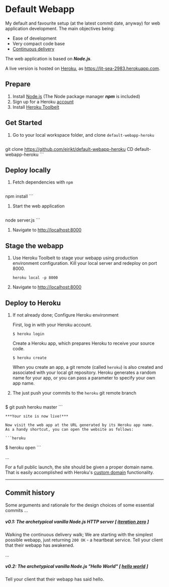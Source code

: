 # Default Webapp
My default and favourite setup (at the latest commit date, anyway) for web application development.
The main objectives being:
* Ease of development
* Very compact code base
* [Continuous delivery][continuous-delivery]

The web application is based on ***Node.js***.

A live version is hosted on [Heroku][heroku], as https://lit-sea-2983.herokuapp.com.


## Prepare
1. Install [Node.js][node] (The Node package manager ***npm*** is included)
1. Sign up for a Heroku [account][heroku-account]
1. Install [Heroku Toolbelt][heroku-setup]


## Get Started
1. Go to your local workspace folder, and clone `default-webapp-heroku`

    ```git
git clone https://github.com/eirikt/default-webapp-heroku
CD default-webapp-heroku
    ```

## Deploy locally
1. Fetch dependencies with `npm`

    ```
npm install
    ```

1. Start the web application

    ```
node server.js
    ```

1. Navigate to [http://localhost:8000]()


## Stage the webapp
1. Use Heroku Toolbelt to stage your webapp using production environment configuration.
    Kill your local server and redeploy on port 8000.

    ```
    heroku local -p 8000
    ```

1. Navigate to [http://localhost:8000]()


## Deploy to Heroku
1. If not already done; Configure Heroku environment

    First, log in with your Heroku account.

    ```
    $ heroku login
    ```

    Create a Heroku app, which prepares Heroku to receive your source code.

    ```
    $ heroku create
    ```

    When you create an app, a git remote (called `heroku`) is also created and associated with your local git repository.
    Heroku generates a random name for your app, or you can pass a parameter to specify your own app name.

1. The just push your commits to the `heroku` git remote branch

    ```
$ git push heroku master
    ```

    ***Your site is now live!***

    Now visit the web app at the URL generated by its Heroku app name.
    As a handy shortcut, you can open the website as follows:

    ```heroku
$ heroku open
    ```

...

For a full public launch, the site should be given a proper domain name.
That is easily accomplished with Heroku's [custom domain][heroku-custom-domains] functionality.

---

## Commit history
Some arguments and rationale for the design choices of some essential commits ...

##### v0.1: The archetypical vanilla Node.js HTTP server [ [iteration zero](https://github.com/eirikt/default-webapp-heroku/blob/master/ITERATION-ZERO.md) ]

Walking the continuous delivery walk;
We are starting with the simplest possible webapp, just returning `200 OK` - a heartbeat service.
Tell your client that their webapp has awakened.

...

##### v0.2: The archetypical vanilla Node.js "Hello World" [ [hello world](https://github.com/eirikt/default-webapp-heroku/blob/1f5f7e824f10ca3f47f7067c9ba7ffc098838ee4/server.js) ]

Tell your client that their webapp has said hello.





[continuous-delivery]:https://en.wikipedia.org/wiki/Continuous_delivery/
[github]:https://github.com
[node]:https://iojs.org
[heroku]:https://www.heroku.com
[heroku-account]:https://signup.heroku.com/dc
[heroku-setup]:https://devcenter.heroku.com/articles/getting-started-with-nodejs#set-up
[heroku-intro]:https://devcenter.heroku.com/articles/getting-started-with-nodejs#introduction
[heroku-custom-domains]:https://devcenter.heroku.com/articles/custom-domains
